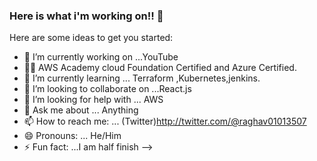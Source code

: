 ### Here is what i'm working on!! 👋


Here are some ideas to get you started:

- 🔭 I’m currently working on ...YouTube
- 👩‍💻  AWS Academy cloud Foundation Certified and  Azure Certified.
- 🌱 I’m currently learning ...   Terraform ,Kubernetes,jenkins.  
- 👯 I’m looking to collaborate on ...React.js
- 🤔 I’m looking for help with ...  AWS
- 💬 Ask me about ... Anything
- 📫 How to reach me: ... (Twitter)http://twitter.com/@raghav01013507
- 😄 Pronouns: ...    He/Him
- ⚡ Fun fact: ...I am half finish
-->
